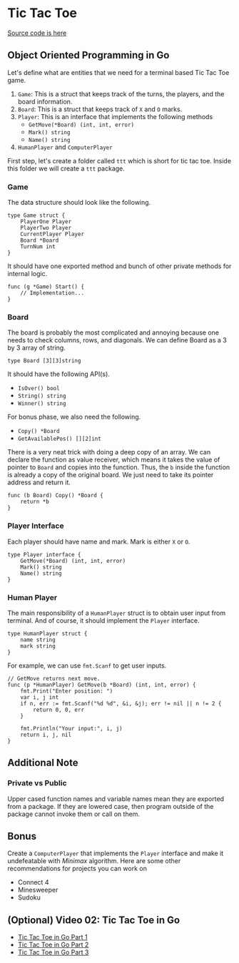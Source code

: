 # Tic Tac Toe
[Source code is here](https://github.com/calvinfeng/go-academy/tree/master/tictactoe)

## Object Oriented Programming in Go
Let's define what are entities that we need for a terminal based Tic Tac Toe game. 

1. `Game`: This is a struct that keeps track of the turns, the players, and the board information.
2. `Board`: This is a struct that keeps track of `X` and `O` marks. 
3. `Player`: This is an interface that implements the following methods
    * `GetMove(*Board) (int, int, error)`
    * `Mark() string`
    * `Name() string`
4. `HumanPlayer` and `ComputerPlayer`

First step, let's create a folder called `ttt` which is short for tic tac toe. Inside this folder we
will create a `ttt` package.

### Game
The data structure should look like the following.
```golang
type Game struct {
    PlayerOne Player
    PlayerTwo Player
    CurrentPlayer Player
    Board *Board
    TurnNum int
}
```

It should have one exported method and bunch of other private methods for internal logic.
```
func (g *Game) Start() {
    // Implementation...
}
```

### Board
The board is probably the most complicated and annoying because one needs to check columns, rows,
and diagonals. We can define Board as a 3 by 3 array of string.
```golang
type Board [3][3]string
```

It should have the following API(s).
* `IsOver() bool`
* `String() string`
* `Winner() string`

For bonus phase, we also need the following.
* `Copy() *Board`
* `GetAvailablePos() [][2]int`

There is a very neat trick with doing a deep copy of an array. We can declare the function as value receiver, which means it takes the value of pointer to `Board` and copies into the function. Thus, the `b` inside the function is already a copy of the original board. We just need to take its pointer address and return it.
```
func (b Board) Copy() *Board {
    return *b
}
```

### Player Interface
Each player should have name and mark. Mark is either `X` or `O`. 
```golang
type Player interface {
    GetMove(*Board) (int, int, error)
    Mark() string
    Name() string
}
```

### Human Player
The main responsibility of a `HumanPlayer` struct is to obtain user input from terminal. And 
of course, it should implement the `Player` interface.
```golang 
type HumanPlayer struct {
	name string
	mark string
}
```

For example, we can use `fmt.Scanf` to get user inputs.
```golang
// GetMove returns next move.
func (p *HumanPlayer) GetMove(b *Board) (int, int, error) {
	fmt.Print("Enter position: ")
	var i, j int
	if n, err := fmt.Scanf("%d %d", &i, &j); err != nil || n != 2 {
		return 0, 0, err
	}

	fmt.Println("Your input:", i, j)
	return i, j, nil
}
```

## Additional Note
### Private vs Public
Upper cased function names and variable names mean they are exported from a package. If they are
lowered case, then program outside of the package cannot invoke them or call on them.

## Bonus
Create a `ComputerPlayer` that implements the `Player` interface and make it undefeatable with 
*Minimax* algorithm. Here are some other recommendations for projects you can work on

* Connect 4
* Minesweeper
* Sudoku

## (Optional) Video 02: Tic Tac Toe in Go
* [Tic Tac Toe in Go Part 1](https://youtu.be/644HhokVkbI)
* [Tic Tac Toe in Go Part 2](https://youtu.be/eL6ruTgOQG0)
* [Tic Tac Toe in Go Part 3](https://youtu.be/rdSgqye50Qw)

